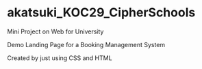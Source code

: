 
# akatsuki_KOC29_CipherSchools

Mini Project on Web for University

Demo Landing Page for a Booking Management System

Created by just using CSS and HTML


